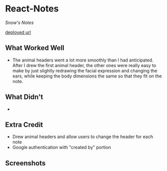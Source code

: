 # React-Notes

*Snow's Notes*

[deployed url](https://jovial-jennings-2f0b27.netlify.app/)

## What Worked Well
- The animal headers went a lot more smoothly than I had anticipated. After I drew the first animal header, the other ones were really easy to make by just slightly redrawing the facial expression and changing the ears, while keeping the body dimensions the same so that they fit on the note. 

## What Didn't
- 

## Extra Credit
- Drew animal headers and allow users to change the header for each note
- Google authentication with "created by" portion

## Screenshots
